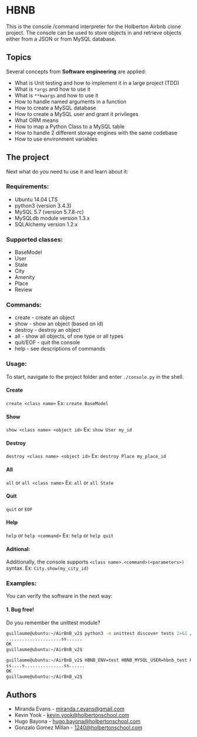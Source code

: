 # HBNB

This is the console /command interpreter for the Holberton Airbnb clone project.
The console can be used to store objects in and retrieve objects either from a JSON
or from MySQL database.

## Topics
Several concepts from **Software engineering** are applied:
- What is Unit testing and how to implement it in a large project (TDD)
- What is `*args` and how to use it
- What is `**kwargs` and how to use it
- How to handle named arguments in a function
- How to create a MySQL database
- How to create a MySQL user and grant it privileges
- What ORM means
- How to map a Python Class to a MySQL table
- How to handle 2 different storage engines with the same codebase
- How to use environment variables

## The project
Next what do you need tu use it and learn about it:

### Requirements:
* Ubuntu 14.04 LTS
* python3 (version 3.4.3)
* MySQL 5.7 (version 5.7.8-rc)
* MySQLdb module version 1.3.x
* SQLAlchemy version 1.2.x

### Supported classes:
* BaseModel
* User
* State
* City
* Amenity
* Place
* Review

### Commands:
* create - create an object
* show - show an object (based on id)
* destroy - destroy an object
* all - show all objects, of one type or all types
* quit/EOF - quit the console
* help - see descriptions of commands

### Usage:
To start, navigate to the project folder and enter `./console.py` in the shell.

#### Create
`create <class name>`
Ex:
`create BaseModel`

#### Show
`show <class name> <object id>`
Ex:
`show User my_id`

#### Destroy
`destroy <class name> <object id>`
Ex:
`destroy Place my_place_id`

#### All
`all` or `all <class name>`
Ex:
`all` or `all State`

#### Quit
`quit` or `EOF`

#### Help
`help` or `help <command>`
Ex:
`help` or `help quit`

#### Aditional:
Additionally, the console supports `<class name>.<command>(<parameters>)` syntax.
Ex:
`City.show(my_city_id)`

### Examples:
You can verify the software in the next way:

#### 1. Bug free!
Do you remember the unittest module?

```bash wrap
guillaume@ubuntu:~/AirBnB_v2$ python3 -m unittest discover tests 2>&1 /dev/null
.....................ss......
OK
guillaume@ubuntu:~/AirBnB_v2$ 
```

```bash wrap
guillaume@ubuntu:~/AirBnB_v2$ HBNB_ENV=test HBNB_MYSQL_USER=hbnb_test HBNB_MYSQL_PWD=hbnb_test_pwd HBNB_MYSQL_HOST=localhost HBNB_MYSQL_DB=hbnb_test_db HBNB_TYPE_STORAGE=db python3 -m unittest discover tests 2>&1 /dev/null
ss....s...............ss......
OK
guillaume@ubuntu:~/AirBnB_v2$
```

## Authors
* Miranda Evans - miranda.r.evans@gmail.com
* Kevin Yook - kevin.yook@holbertonschool.com
* Hugo Bayona - hugo.bayona@holbertonschool.com
* Gonzalo Gomez Millan - 1240@holbertonschool.com
